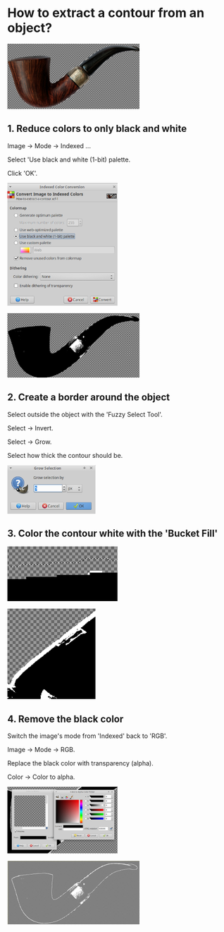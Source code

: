# How to extract a contour from an object?

![The original picture](../How-to-extract-an-object/images/extracted-object.png)

## 1. Reduce colors to only  black and white

Image -> Mode -> Indexed ...

Select 'Use black and white (1-bit) palette.

Click 'OK'.

![Indexed colors](images/indexed-colors.png)

![B & W](images/bw.png)

## 2. Create a border around the object

Select outside the object with the 'Fuzzy Select Tool'.

Select -> Invert.

Select -> Grow.

Select how thick the contour should be.

![grow-selection](images/grow-selection.png)

## 3. Color the contour white with the 'Bucket Fill'

![Increased selection](images/increased-selection.png)

![White contour](images/white-contour.png)

## 4. Remove the black color

Switch the image's mode from 'Indexed' back to 'RGB'.

Image -> Mode -> RGB.

Replace the black color with transparency (alpha).

Color -> Color to alpha.

![Color to alpha](images/color-to-alpha.png)

![Contour](images/contour.png)

